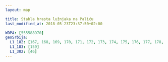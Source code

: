 ```yaml
---
layout: map

title: Stabla hrasta lužnjaka na Paliću
last_modified_at: 2018-05-23T23:37:50+02:00

WDPA: [555588970]
geoSrbija:
  L1_182: [167, 168, 169, 170, 171, 172, 173, 174, 175, 176, 177, 178, 179, 180, 181, 182, 183, 184, 185, 186, 187, 188, 189, 190, 191, 192, 193, 194, 195, 196, 197]
  L1_183: [159]
  L1_302: [46]
---
```

